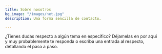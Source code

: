 ```yaml
---
title: Sobre nosotros
bg_image: "/images/net.jpg"
description: Una forma sencilla de contacto.

---
```

¿Tienes dudas respecto a algún tema en específico? Déjamelas en por aquí y muy probablemente te responda o escriba una entrada al respecto, detallando el paso a paso.